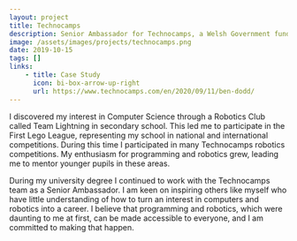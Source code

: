 ```yaml
---
layout: project
title: Technocamps
description: Senior Ambassador for Technocamps, a Welsh Government funded project to promote Computer Science in schools.
image: /assets/images/projects/technocamps.png
date: 2019-10-15
tags: []
links:
    - title: Case Study
      icon: bi-box-arrow-up-right
      url: https://www.technocamps.com/en/2020/09/11/ben-dodd/
---
```


I discovered my interest in Computer Science through a Robotics Club called Team Lightning in secondary school. This led me to participate in the First Lego League, representing my school in national and international competitions. During this time I participated in many Technocamps robotics competitions. My enthusiasm for programming and robotics grew, leading me to mentor younger pupils in these areas.

During my university degree I continued to work with the Technocamps team as a Senior Ambassador. I am keen on inspiring others like myself who have little understanding of how to turn an interest in computers and robotics into a career. I believe that programming and robotics, which were daunting to me at first, can be made accessible to everyone, and I am committed to making that happen.

